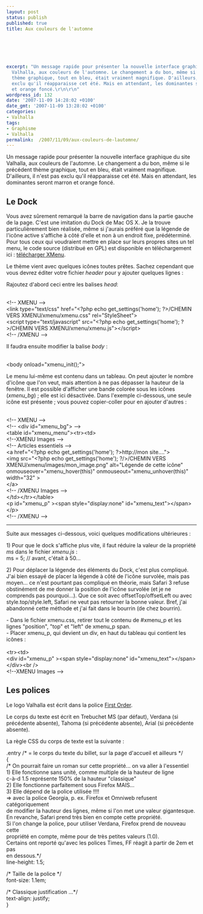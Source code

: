 ```yaml
---
layout: post
status: publish
published: true
title: Aux couleurs de l'automne

  
  



excerpt: "Un message rapide pour présenter la nouvelle interface graphique du site
  Valhalla, aux couleurs de l'automne. Le changement a du bon, même si le précédent
  thème graphique, tout en bleu, était vraiment magnifique. D'ailleurs, il n'est pas
  exclu qu'il réapparaisse cet été. Mais en attendant, les dominantes seront marron
  et orange foncé.\r\n\r\n"
wordpress_id: 132
date: '2007-11-09 14:28:02 +0100'
date_gmt: '2007-11-09 13:28:02 +0100'
categories:
- Valhalla
tags:
- Graphisme
- Valhalla
permalink:  /2007/11/09/aux-couleurs-de-lautomne/
---
```

<p>Un message rapide pour présenter la nouvelle interface graphique du site Valhalla, aux couleurs de l'automne. Le changement a du bon, même si le précédent thème graphique, tout en bleu, était vraiment magnifique. D'ailleurs, il n'est pas exclu qu'il réapparaisse cet été. Mais en attendant, les dominantes seront marron et orange foncé.</p>
<p><a id="more"></a><a id="more-132"></a></p>
<h2>Le Dock</h2>
<p>Vous avez sûrement remarqué la barre de navigation dans la partie gauche de la page. C'est une imitation du Dock de Mac OS X. Je la trouve particulièrement bien réalisée, même si j'aurais préféré que la légende de l'icône active s'affiche à côté d'elle et non à un endroit fixe, prédéterminé. Pour tous ceux qui voudraient mettre en place sur leurs propres sites un tel menu, le code source (distribué en GPL) est disponible en téléchargement ici : <a href="ftp://downloads.valhalla.fr/stsmhdan/xmenu.zip">télécharger XMenu</a>. </p>
<p>Le thème vient avec quelques icônes toutes prêtes. Sachez cependant que vous devrez éditer votre fichier <i>header</i> pour y ajouter quelques lignes :</p>
<p>Rajoutez d'abord ceci entre les balises <i>head</i>:</p>
<p><span class="Code"><br />
&lt;!-- XMENU --&gt;<br />
	&lt;link type=&quot;text/css&quot; href=&quot;&lt;?php echo get_settings(&#x27;home&#x27;); ?&gt;/CHEMIN VERS XMENU/xmenu/xmenu.css&quot; rel=&quot;StyleSheet&quot;&gt;<br />
	&lt;script type=&quot;text/javascript&quot; src=&quot;&lt;?php echo get_settings(&#x27;home&#x27;); ?&gt;/CHEMIN VERS XMENU/xmenu/xmenu.js&quot;&gt;&lt;/script&gt;<br />
&lt;!-- /XMENU --&gt;<br />
</span></p>
<p>Il faudra ensuite modifier la balise <i>body</i> :</p>
<p><span class="Code"><br />
&lt;body onload=&quot;xmenu_init();&quot;&gt;<br />
</span></p>
<p>Le menu lui-même est contenu dans un tableau. On peut ajouter le nombre d'icône que l'on veut, mais attention à ne pas dépasser la hauteur de la fenêtre. Il est possible d'afficher une bande colorée sous les icônes (<i>xmenu_bg</i>) ; elle est ici désactivée. Dans l'exemple ci-dessous, une seule icône est présente ; vous pouvez copier-coller pour en ajouter d'autres :</p>
<p><span class="Code"><br />
&lt;!-- XMENU --&gt;<br />
	&lt;!-- &lt;div id=&quot;xmenu_bg&quot;&gt; --&gt;<br />
	&lt;table id=&quot;xmenu_menu&quot;&gt;&lt;tr&gt;&lt;td&gt;<br />
	&lt;!--XMENU Images --&gt;<br />
		&lt;!-- Articles essentiels --&gt;<br />
		&lt;a href=&quot;&lt;?php echo get_settings(&#x27;home&#x27;); ?&gt;http://mon site....&quot;&gt;<br />
		&lt;img src=&quot;&lt;?php echo get_settings(&#x27;home&#x27;); ?/&gt;/CHEMIN VERS XMENU/xmenu/images/mon_image.png&quot; alt=&quot;L&eacute;gende de cette ic&ocirc;ne&quot; onmouseover=&quot;xmenu_hover(this)&quot; onmouseout=&quot;xmenu_unhover(this)&quot; width=&quot;32&quot; &gt;<br />
		&lt;/a&gt;<br />
	&lt;!-- /XMENU Images --&gt;<br />
	&lt;/td&gt;&lt;/tr&gt;&lt;/table&gt;<br />
	&lt;p id=&quot;xmenu_p&quot; &gt;&lt;span style=&quot;display:none&quot; id=&quot;xmenu_text&quot;&gt;&lt;/span&gt;&lt;/p&gt;<br />
&lt;!-- /XMENU --&gt;<br />
</span></p>
<hr />
<p>Suite aux messages ci-dessous, voici quelques modifications ultérieures :</p>
<p>1) Pour que le dock s'affiche plus vite, il faut réduire la valeur de la propriété <i>ms</i> dans le fichier <i>xmenu.js</i> :<br />
<span class="Code">ms = 5; // avant, c'était à 50...</span></p>
<p>2) Pour déplacer la légende des éléments du Dock, c'est plus compliqué. J'ai bien essayé de placer la légende à côté de l'icône survolée, mais pas moyen... ce n'est pourtant pas compliqué en théorie, mais Safari 3 refuse obstinément de me donner la position de l'icône survolée (et je ne comprends pas pourquoi...). Que ce soit avec offsetTop/offsetLeft ou avec style.top/style.left, Safari ne veut pas retourner la bonne valeur. Bref, j'ai abandonné cette méthode et j'ai fait dans le bourrin (de chez bourrin).</p>
<p>- Dans le fichier xmenu.css, retirer tout le contenu de #xmenu_p et les lignes "position", "top" et "left" de xmenu_p span.<br />
- Placer xmenu_p, qui devient un div, en haut du tableau qui contient les icônes :<br />
<span class="Code"><br />
&lt;tr&gt;&lt;td&gt;<br />
	&lt;div id=&quot;xmenu_p&quot; &gt;&lt;span style=&quot;display:none&quot; id=&quot;xmenu_text&quot;&gt;&lt;/span&gt;&lt;/div&gt;&lt;br /&gt;<br />
	&lt;!--XMENU Images --&gt;<br />
</span></p>
<h2>Les polices</h2>
<p>Le logo Valhalla est écrit dans la police <a href="http://www.dafont.com/fr/first-order.font">First Order</a>.</p>
<p>Le corps du texte est écrit en Trebuchet MS (par défaut), Verdana (si précédente absente), Tahoma (si précédente absente), Arial (si précédente absente).</p>
<p>La règle CSS du corps de texte est la suivante :</p>
<div class="Code">
.entry /* = le corps du texte du billet, sur la page d'accueil et ailleurs */<br />
{<br />
	/* On pourrait faire un roman sur cette propriété... on va aller à l'essentiel<br />
	1) Elle fonctionne sans unité, comme multiple de la hauteur de ligne<br />
	c-à-d 1.5 représente 150% de la hauteur "classique"<br />
	2) Elle fonctionne parfaitement sous Firefox MAIS...<br />
	3) Elle dépend de la police utilisée !!!!<br />
	=> avec la police Georgia, p. ex. Firefox et Omniweb refusent catégoriquement<br />
	de modifier la hauteur des lignes, même si l'on met une valeur gigantesque.<br />
	En revanche, Safari prend très bien en compte cette propriété.<br />
	Si l'on change la police, pour utiliser Verdana, Firefox prend de nouveau cette<br />
	propriété en compte, même pour de très petites valeurs (1.0).<br />
	Certains ont reporté qu'avec les polices Times, FF réagit à partir de 2em et pas<br />
	en dessous.*/<br />
	line-height: 1.5;</p>
<p>	/* Taille de la police */<br />
	font-size: 1.1em;</p>
<p>	/* Classique justification ...*/<br />
	text-align: justify;<br />
}
</p></div>
